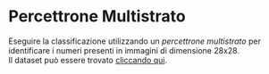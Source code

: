 # Percettrone Multistrato

Eseguire la classificazione utilizzando un *percettrone multistrato* per identificare i numeri presenti in immagini di dimensione 28x28.\
Il dataset può essere trovato [cliccando qui](http://yann.lecun.com/exdb/mnist/).